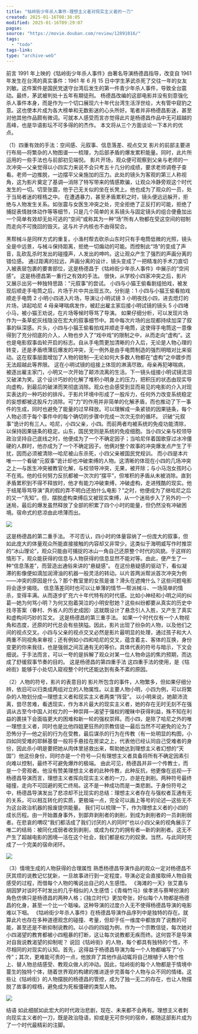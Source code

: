 ```yaml
---
title: "牯岭街少年杀人事件-理想主义者对现实主义者的一刀"
created: 2025-01-16T08:38:05
modified: 2025-01-16T09:29:07
pagse:
source: "https://movie.douban.com/review/12891016/"
tags:
  - "todo"
tags-link:
type: "archive-web"
---
```


前言 1991 年上映的《牯岭街少年杀人事件》由著名导演杨德昌指导，改变自 1961 年发生在台湾的真实事件：1961 年 6 月 15 日中学生茅武杀死了交往一年的女友刘敏。这件案件是国民党退守台湾后发生的第一件青少年杀人事件，导致全台震动。最终，茅武被判处十五年有期徒刑。 杨德昌改编的这部电影并没有刻意强化杀人事件本身，而是作为一个切口展现六十年代台湾生活浮世绘，大有管中窥豹之意。这也使本片成为各大榜单和无数影迷的心头所好。笔者并非杨德昌影迷，甚至对他其他作品颇有微词。可就本人感受而言亦觉得此片是杨德昌作品中无可超越的高峰，也是华语影坛不可多得的的杰作。 本文将从三个方面谈论一下本片的优点。

（1）四重有效的手法：空间感、元叙事、信息落差、视点交叉 影片的前部主要进行布局—将繁杂的人物图谱一一梳理，为后部矛盾的爆发累积能量。同时，此片所运用的一些手法也与前部初见端倪。 影片开场，观众便可观察到父亲与老师的一次冲突—父亲觉得以小四实力来说不会只考五十几分的成绩，要求老师调卷子查看。老师一边推脱，一边摆平父亲施加的压力。此处的镜头为客观的第三人称视角，这为影片奠定了基调—消除了特写带来的情感欺骗，让观众冷静旁观这个时代发生的一切。切至张震，他于己无关似的坐在长凳上。他也成为了观众的一员，处于当局者迷的桎梏之中。 在遭遇暴力，甚至矛盾累积之时，镜头便远远躲开，拒绝与人物发生关系。如张震与女医生冲突之处，完全拒绝了正反打的可能，拒绝了捕捉表情肢体动作等等细节，只是几个简单的关系镜头与固定镜头的组合便叠加出一个简单有效却无处可逃的“空间”或称其为一种“场”所有人物都在受这空间的钳制而走向不可挽回的毁灭。这与片子内核也不由得契合。

黑帮械斗是同样方式的重复。小渔村帮去砍杀山东时只有手电筒低微的光照，镜头全是中远景，与械斗保持距离，拒绝一切煽动的可能。而控制此“场”的变成了声音，乱砍乱杀时发出的碰撞声，人发出的呻吟。这让观众产生了强烈的声画分离的错位感。 通过距离的拉远，声画分离的设计，镜头变成了一把精准的手术刀直切入被表层包裹的要害部位，这是杨德昌于《牯岭街少年杀人事件》中展示的“空间感”。 这是杨德昌第一重行之有效的手法。 很快，从学校小四家冲突之后，影片又展示出另一种独特思路：“元叙事”的尝试。 小四与小猫王偷看剧组拍戏，被发现后顺走手电筒之后，片场于片中共出现五次。分别是：1 小四与小猫王偷看拍戏顺走手电筒 2 小明小四进入片场，导演让小明试镜 3 小明夜找小四，进去熄灯的片场，讲起哈尼 4 母亲哮喘病发作，被赶出雇主家后接小明试镜的镜头 5 小四堵小马，被小猫王劝说，在片场等候时辱骂了导演。 如果仔细分析，可以发现片场作为一条草蛇灰线隐没在宏大的叙事细节中。其中每次片场的出现都持续加深了叙事的纵深感。片头，小四与小猫王偷看拍戏并顺走手电筒，这使得手电筒这一意像得到了充分彻底的介入，人物也步入了“戏中戏”的限制之中，从而走向“虚构”。这也是电影叙事齿轮开启的标志。自从手电筒更加清晰的介入后，无论是人物心理的转变，还是矛盾喷薄后爆发的冲突，无一例外是由手电筒制造的强烈明暗对比来驱动。这在叙事层面增加了人物的钳制—无论如何大多数人物都在“虚构”之中踱步而无法超越此等界限。 这在小明试镜的组接上体现的淋漓尽致。母亲再犯哮喘病，被逐出雇主家门，小明又一次开始了颠沛流离的生活。下一镜头组接小明试镜流泪又破涕为笑。这个设计巧妙的化解了堆积小明身上的压力，把积压的状态由现实导向虚构，到最后的破涕而笑彻底消除。观众也会感受到显而易见的电影的介入对现实表达的一种巧妙的排斥。于影片环境中形成了一股斥力，任何外力改变系统稳定的妄想都被这股斥力消除。可“力”的作用并非简单的化解矛盾，而也推动了下一事件的生成，同时也避免了能量的过早释放。可以理解成一条紧锁的因果链条，每个人物必须于每个事件中的每个确切的步骤中完成一次次无奈的循环。 识破“元叙事”诡计的有三人。哈尼，小四父亲，小四。而前两者均被系统的免疫功能清除，以保持因果链条的稳定。山东，国民党则是系统的免疫细胞。当小四父亲与校领导政治坚持自己底线之时，他便成为了一个不确定因子；当哈尼伴着国歌穿过冰冷僵硬的人群时，他亦成为了一个不确定因子。他俩对整个故事的冲突爆发点产生了干扰，因而必须被清除—哈尼被山东杀死，小四父亲被国民党规训。 而小四是本片唯一一个看破“元叙事”诡计却也冲破束缚的人物。这清晰的体现在小四的几场冲突之上—与医生冲突被教官化解，与校领导冲突，无果，被开除；与小马泡女孩时心不在焉。他的任何努力反抗都被一次次的“摆平”，但堆积的矛盾从未被消除。直到矛盾累积到不得不释放时，他才有能力冲破束缚，冲破虚构，走进残酷的现实。他于结尾辱骂导演“真的假的弄不明白还拍什么电影？”之时，他便成为了继哈尼之后的又一“先知”。但，摆脱虚构束缚后又被现实束缚，从一个迷局步入了另外的一个迷局，最后的爆发虽然释放了全部的积累了四个小时的能量，但仍然没有冲破困境。宿命式的悲凉由此喷薄而出。

![](https://img2.doubanio.com/view/thing_review/l/public/p5128201.jpg)

这是杨德昌的第二重手法。 不可否认，四小时的体量容纳了一份庞大的叙事，但如此庞大的体量观众所能直接接触的内容却又非常少。这类似于海明威写作时推崇的“冰山理论”，观众只能由可捕捉的冰山一角自己还原整个时代的风貌。于这样的情形下，观众能获得的信息与人物获得的信息显然不能对等。由此，便产生了一种“信息落差”，而营造出通俗来讲的“悬疑感”。 在这份悬疑感的驱动下，看似凝滞的影像便如滴加润滑油的机器一般灵活的转动。以片首两派帮派首次冲突为例——冲突的原因是什么？那个教室里的女孩是谁？滑头在遮掩什么？这些问题电影将会逐步揭晓。 信息落差同时也可以让单薄的情节—帮派械斗、一场简单的情杀，变得丰满。从而逐步扩充六十年代特有的时代感。比如小神经和小明之间的纠葛—她为何骂小明？为何又抱着哭泣的小明安慰她？这些纠纷都要从真实的历史中找寻答案（眷村、外省人的历史成因）这就既设计了悬念引人入胜，又产生了真实和虚构间巧妙的互文。 这是杨德昌的第三重手法。 如果一个时代仅有一个人物视角和态度，还原的时代总会有些狭隘。因此，影片出现了纷杂的人物，以及他们之间的视点交叉。小四与父亲的视点交叉必然是影片最明显的处理，通过孩子和大人两重不同视角来审视；还有例如小四和哈尼的交叉，蕴含着主、客体的互换，身份变更的你来我往，也是强弱之间互通有无的等价。具体代表的符号与暗示，下文会细说。于手法而言，可以一夸的是拆解了观众对某一位人物命运的焦灼预期，而达成了舒缓叙事节奏的目的。 这是杨德昌的第四重手法 这四重手法的使用，是《牯岭街》能够于小处切入窥视整个时代还能达到有条不紊的原因。

（2）人物的符号，影片的表意目的 影片所包含的事件，人物繁多，但如果仔细分辨，依旧可以归类成两组对立的人物属性。以主要人物小明，小四为例，可以将繁杂的人物划分成—理想主义者和现实主义者两类“阵营”。 以小明来说，她颠沛流离，尝尽苦难，看透现实，作为本片最大的现实主义者，她的存在无时无刻不在强调从古至今中国人对权力的一种崇拜—渴望于强权的暧昧中获得利益，殊不知在利益的裹挟下会面临更大的困难和新一轮的强权崇拜。而小四，是除了哈尼之外的唯一理想主义者，同时也是比他四姐更狂热的宗教信徒—最后当然不可避免的沦为了恐怖分子—他之前的行为在受教，最后谋杀的行为在传教（有一处明显的构图，小四如同受难的耶稣基督一般将手悬挂在房梁之上，代表他已经认同自己受难者的身份，因此杀小明是要把她从肉体里拯救出来，帮助她达到理想主义者幻想的“天国”）他这份身份，同时亦是一个符号—只有理想主义者具备将所有不确定因素引向难以控制，最终不可避免爆炸的极端。 由此可见，杨德昌并非一个传教士，而是一个旁观者。他没有赞美理想主义者的此种传教，此种反抗，他更像在巡视—于杨德昌导演而言，理想主义者挥向现实主义者的一刀，亦是在剥削。两种符号最终碰撞，走向不可回避的死亡终局。这不是一种成功而是一类悲剧。于身份符号之中，杨德昌导演发出了悲凉却不比现实的总结：理想主义者存在与强权者互通有无的关系，可以相互转化的实质，更极端一点，完全可以画上等号的论述—这些无不为这台政治机器的报废提供能量。 我们可以梳理一下，作为理想主义者的小四的成长历程。由一开始置身事外，到鄙弃剥削者的剥削，到成为剥削者的一员剥削弱者。在悲哀的喟叹“我们都活成了我们讨厌的人的同时”也以小四父亲的视角展示了唯二的结局：被同化成弱者收到剥削，或成为权力的拥有者—新的剥削者。这无不产生了超越电影的困境—活在这个社会，我们都是权力的奴隶。当然，与此同时完成了一个完美的宿命闭环。

![](https://img1.doubanio.com/view/thing_review/l/public/p5128198.jpg)

（3）情境生成的人物获得的合理属性 熟悉杨德昌导演作品的观众一定对杨德昌不厌其烦的说教记忆犹新，一旦故事进行到一定程度，导演必定会直接取缔人物自我感受的过程，而借每个人物的嘴说出自己的人生感悟。 《海滩的一天》张艾嘉与胡因梦对谈时不时发出的几乎相似的人生感悟；《青梅竹马》侯孝贤与蔡琴扮演的角色仿佛只是杨德昌的两种人格；《独立时代》更加夸张，好似每个人物都是杨德昌的化身，甚至一个比一个聒噪。这种导演的过度介入无不使得杨德昌导演的电影难以下咽。 《牯岭街少年杀人事件》在杨德昌导演作品序列中是独特的存在。就算此片也存在多种道德观念的碰撞、考量，但却于任一维度中都放弃了说教的可能，甚至还是不断抑制说教的。以小四的四姐为例，作为一个宗教信徒，每次她对小四渴望的教育都被小四粗暴的打断，这让每次说教都无疾而终。这何尝不是导演对自我说教渴望的抑制呢？ 说回《牯岭街》的人物，每个都具有独特的个性，不尽相同的对现实的认知。首先，这得益于杨德昌导演为每一个人物都编写了“小传”；其次，更难能可贵的一点，他放弃了其他作品动辄将自己根植于人物个性上、替人物总结感受、教观众做人的冲动。因此，牯岭街的每个人物都是于情境中蔓生的独特个体，随着世界观的构建的推进逐步完善每个人物与众不同的情绪。这些让《牯岭街》的人物摆脱的杨德昌的管控，成为了独一无二的存在，也让人物摆脱了故事的桎梏，避免成为死板僵硬的类型人物。

![](https://img1.doubanio.com/view/thing_review/l/public/p5128200.jpg)

结语 如此细腻如此宏大的时代政治悲剧，现在、未来都不会再有。理想主义者刺向现实主义者的一刀，既是政治隐语，抑或是无可奈何的宿命，都随这部影片成为了一个时代最精彩的注脚。
